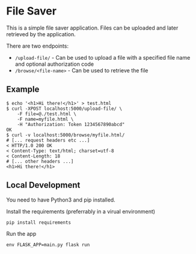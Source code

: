 
# File Saver

This is a simple file saver application.
Files can be uploaded and later retrieved by the application.

There are two endpoints:       
- `/upload-file/` - Can be used to upload a file with a specified file name and optional authorization code
- `/browse/<file-name>` - Can be used to retrieve the file


## Example

```
$ echo '<h1>Hi there!</h1>' > test.html
$ curl -XPOST localhost:5000/upload-file/ \
    -F file=@./test.html \
    -F name=myfile.html \
    -H "Authorization: Token 1234567890abcd"
OK
$ curl -v localhost:5000/browse/myfile.html/
# [... request headers etc ...]
< HTTP/1.0 200 OK
< Content-Type: text/html; charset=utf-8
< Content-Length: 18
# [... other headers ...]
<h1>Hi there!</h1>
```


## Local Development

You need to have Python3 and pip installed.

Install the requirements (preferrably in a virual environment)
```
pip install requirements
```

Run the app
```
env FLASK_APP=main.py flask run
```

